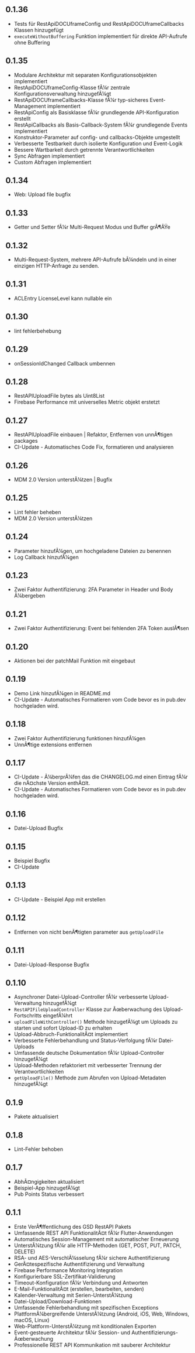 ## 0.1.36
* Tests für RestApiDOCUframeConfig und RestApiDOCUframeCallbacks Klassen hinzugefügt
* `executeWithoutBuffering` Funktion implementiert für direkte API-Aufrufe ohne Buffering

## 0.1.35
* Modulare Architektur mit separaten Konfigurationsobjekten implementiert
* RestApiDOCUframeConfig-Klasse fÃ¼r zentrale Konfigurationsverwaltung hinzugefÃ¼gt
* RestApiDOCUframeCallbacks-Klasse fÃ¼r typ-sicheres Event-Management implementiert
* RestApiConfig als Basisklasse fÃ¼r grundlegende API-Konfiguration erstellt
* RestApiCallbacks als Basis-Callback-System fÃ¼r grundlegende Events implementiert
* Konstruktor-Parameter auf config- und callbacks-Objekte umgestellt
* Verbesserte Testbarkeit durch isolierte Konfiguration und Event-Logik
* Bessere Wartbarkeit durch getrennte Verantwortlichkeiten
* Sync Abfragen implementiert
* Custom Abfragen implementiert

## 0.1.34
* Web: Upload file bugfix

## 0.1.33
* Getter und Setter fÃ¼r Multi-Request Modus und Buffer grÃ¶ÃŸe

## 0.1.32
* Multi-Request-System, mehrere API-Aufrufe  bÃ¼ndeln und in einer einzigen HTTP-Anfrage zu senden.

## 0.1.31
* ACLEntry LicenseLevel kann nullable ein

## 0.1.30
* lint fehlerbehebung

## 0.1.29
* onSessionIdChanged Callback umbennen

## 0.1.28
* RestAPIUploadFile bytes als Uint8List
* Firebase Performance mit universelles Metric objekt erstetzt

## 0.1.27
* RestAPIUploadFile einbauen | Refaktor, Entfernen von unnÃ¶tigen packages
* CI-Update - Automatisches Code Fix, formatieren und analysieren

## 0.1.26
* MDM 2.0 Version unterstÃ¼tzen | Bugfix

## 0.1.25
* Lint fehler beheben
* MDM 2.0 Version unterstÃ¼tzen

## 0.1.24
* Parameter hinzufÃ¼gen, um hochgeladene Dateien zu benennen
* Log Callback hinzufÃ¼gen

## 0.1.23
* Zwei Faktor Authentifizierung: 2FA Parameter in Header und Body Ã¼bergeben

## 0.1.21
* Zwei Faktor Authentifizierung: Event bei fehlenden 2FA Token auslÃ¶sen

## 0.1.20
* Aktionen bei der patchMail Funktion mit eingebaut

## 0.1.19
* Demo Link hinzufÃ¼gen in README.md
* CI-Update - Automatisches Formatieren vom Code bevor es in pub.dev hochgeladen wird.

## 0.1.18
* Zwei Faktor Authentifizierung funktionen hinzufÃ¼gen
* UnnÃ¶tige extensions entfernen

## 0.1.17
* CI-Update - Ã¼berprÃ¼fen das die CHANGELOG.md einen Eintrag fÃ¼r die nÃ¤chste Version enthÃ¤lt.
* CI-Update - Automatisches Formatieren vom Code bevor es in pub.dev hochgeladen wird.

## 0.1.16
* Datei-Upload Bugfix

## 0.1.15
* Beispiel Bugfix
* CI-Update

## 0.1.13
* CI-Update - Beispiel App mit erstellen

## 0.1.12
* Entfernen von nicht benÃ¶tigten parameter aus `getUploadFile`

## 0.1.11
* Datei-Upload-Response Bugfix

## 0.1.10
* Asynchroner Datei-Upload-Controller fÃ¼r verbesserte Upload-Verwaltung hinzugefÃ¼gt
* `RestAPIFileUploadController` Klasse zur Ãœberwachung des Upload-Fortschritts eingefÃ¼hrt
* `uploadFileWithController()` Methode hinzugefÃ¼gt um Uploads zu starten und sofort Upload-ID zu erhalten
* Upload-Abbruch-FunktionalitÃ¤t implementiert
* Verbesserte Fehlerbehandlung und Status-Verfolgung fÃ¼r Datei-Uploads
* Umfassende deutsche Dokumentation fÃ¼r Upload-Controller hinzugefÃ¼gt
* Upload-Methoden refaktoriert mit verbesserter Trennung der Verantwortlichkeiten
* `getUploadFile()` Methode zum Abrufen von Upload-Metadaten hinzugefÃ¼gt

## 0.1.9
* Pakete aktualisiert

## 0.1.8
* Lint-Fehler behoben

## 0.1.7
* AbhÃ¤ngigkeiten aktualisiert
* Beispiel-App hinzugefÃ¼gt
* Pub Points Status verbessert

## 0.1.1
* Erste VerÃ¶ffentlichung des GSD RestAPI Pakets
* Umfassende REST API FunktionalitÃ¤t fÃ¼r Flutter-Anwendungen
* Automatisches Session-Management mit automatischer Erneuerung
* UnterstÃ¼tzung fÃ¼r alle HTTP-Methoden (GET, POST, PUT, PATCH, DELETE)
* RSA- und AES-VerschlÃ¼sselung fÃ¼r sichere Authentifizierung
* GerÃ¤tespezifische Authentifizierung und Verwaltung
* Firebase Performance Monitoring Integration
* Konfigurierbare SSL-Zertifikat-Validierung
* Timeout-Konfiguration fÃ¼r Verbindung und Antworten
* E-Mail-FunktionalitÃ¤t (erstellen, bearbeiten, senden)
* Kalender-Verwaltung mit Serien-UnterstÃ¼tzung
* Datei-Upload/Download-Funktionen
* Umfassende Fehlerbehandlung mit spezifischen Exceptions
* PlattformÃ¼bergreifende UnterstÃ¼tzung (Android, iOS, Web, Windows, macOS, Linux)
* Web-Plattform-UnterstÃ¼tzung mit konditionalen Exporten
* Event-gesteuerte Architektur fÃ¼r Session- und Authentifizierungs-Ãœberwachung
* Professionelle REST API Kommunikation mit sauberer Architektur